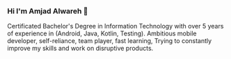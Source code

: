 ### Hi I'm Amjad Alwareh 👋

Certificated Bachelor's Degree in Information Technology
with over 5 years of experience in (Android, Java, Kotlin, Testing).
Ambitious mobile developer, self-reliance, team player, fast learning,
Trying to constantly improve my skills and work on disruptive products.

<!--
**amjad-alwareh/amjad-alwareh** is a ✨ _special_ ✨ repository because its `README.md` (this file) appears on your GitHub profile.

Here are some ideas to get you started:

- 🔭 I’m currently working on ...
- 🌱 I’m currently learning ...
- 👯 I’m looking to collaborate on ...
- 🤔 I’m looking for help with ...
- 💬 Ask me about ...
- 📫 How to reach me: ...
- 😄 Pronouns: ...
- ⚡ Fun fact: ...
-->
